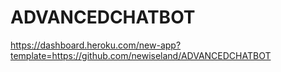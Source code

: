 # ADVANCEDCHATBOT


https://dashboard.heroku.com/new-app?template=https://github.com/newiseland/ADVANCEDCHATBOT
